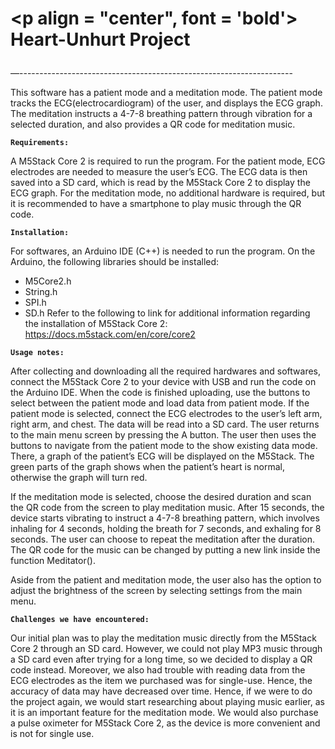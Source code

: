 # <p align = "center", font = 'bold'> Heart-Unhurt Project <p>

—--------------------------------------------------------------------

This software has a patient mode and a meditation mode. The patient mode tracks the ECG(electrocardiogram) of the user, and displays the ECG graph. The meditation instructs a 4-7-8 breathing pattern through vibration for a selected duration, and also provides a QR code for meditation music.

**`Requirements:`**

A M5Stack Core 2 is required to run the program. For the patient mode, ECG electrodes are needed to measure the user’s ECG. The ECG data is then saved into a SD card, which is read by the M5Stack Core 2 to display the ECG graph. For the meditation mode, no additional hardware is required, but it is recommended to have a smartphone to play music through the QR code. 

**`Installation:`**

For softwares, an Arduino IDE (C++) is needed to run the program. On the Arduino, the following libraries should be installed:
  - M5Core2.h
  - String.h
  - SPI.h
  - SD.h
Refer to the following to link for additional information regarding the installation of M5Stack Core 2:
https://docs.m5stack.com/en/core/core2

**`Usage notes:`**

After collecting and downloading all the required hardwares and softwares, connect the M5Stack Core 2 to your device with USB and run the code on the Arduino IDE. When the code is finished uploading, use the buttons to select between the patient mode and load data from patient mode. If the patient mode is selected, connect the ECG electrodes to the user’s left arm, right arm, and chest. The data will be read into a SD card.
The user returns to the main menu screen by pressing the A button. The user then uses the buttons to navigate from the patient mode to the show existing data mode. There, a graph of the patient’s ECG will be displayed on the M5Stack. The green parts of the graph shows when the patient’s heart is normal, otherwise the graph will turn red.

If the meditation mode is selected, choose the desired duration and scan the QR code from the screen to play meditation music. After 15 seconds, the device starts vibrating to instruct a 4-7-8 breathing pattern, which involves inhaling for 4 seconds, holding the breath for 7 seconds, and exhaling for 8 seconds. The user can choose to repeat the meditation after the duration. The QR code for the music can be changed by putting a new link inside the function Meditator().

Aside from the patient and meditation mode, the user also has the option to adjust the brightness of the screen by selecting settings from the main menu.

**`Challenges we have encountered:`**

Our initial plan was to play the meditation music directly from the M5Stack Core 2 through an SD card. However, we could not play MP3 music through a SD card even after trying for a long time, so we decided to display a QR code instead. Moreover, we also had trouble with reading data from the ECG electrodes as the item we purchased was for single-use. Hence, the accuracy of data may have decreased over time. 
Hence, if we were to do the project again, we would start researching about playing music earlier, as it is an important feature for the meditation mode. We would also purchase a pulse oximeter for M5Stack Core 2, as the device is more convenient and is not for single use.










